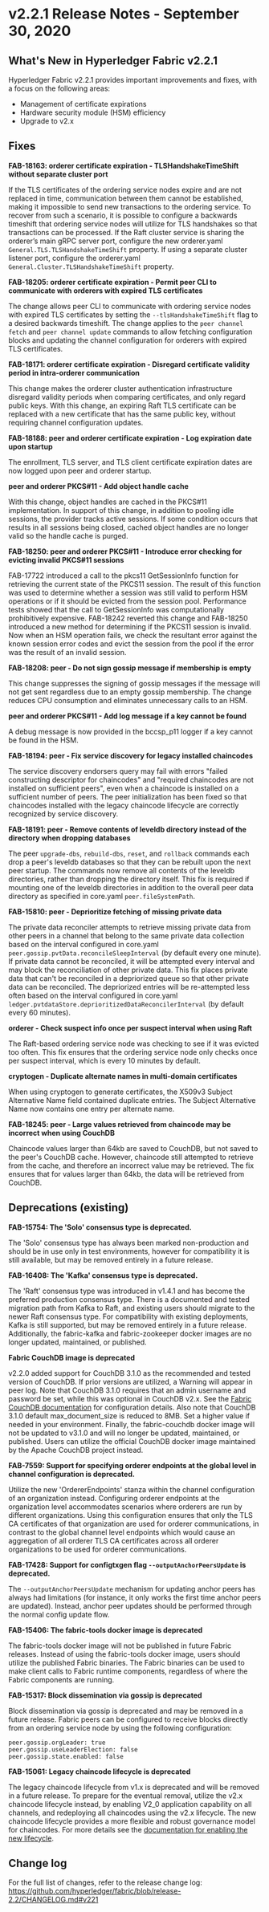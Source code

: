 v2.2.1 Release Notes - September 30, 2020
=========================================

What's New in Hyperledger Fabric v2.2.1
---------------------------------------

Hyperledger Fabric v2.2.1 provides important improvements and fixes, with a focus on the following areas:
* Management of certificate expirations
* Hardware security module (HSM) efficiency
* Upgrade to v2.x


Fixes
-----

**FAB-18163: orderer certificate expiration - TLSHandshakeTimeShift without separate cluster port**

If the TLS certificates of the ordering service nodes expire and are not replaced in time,
communication between them cannot be established, making it impossible to send
new transactions to the ordering service. To recover from such a scenario, it is possible
to configure a backwards timeshift that ordering service nodes will utilize for TLS
handshakes so that transactions can be processed.
If the Raft cluster service is sharing the orderer’s main gRPC server port,
configure the new orderer.yaml `General.TLS.TLSHandshakeTimeShift` property.
If using a separate cluster listener port,
configure the orderer.yaml `General.Cluster.TLSHandshakeTimeShift` property.

**FAB-18205: orderer certificate expiration - Permit peer CLI to communicate with orderers with expired TLS certificates**

The change allows peer CLI to communicate with ordering service nodes with expired TLS certificates
by setting the `--tlsHandshakeTimeShift` flag to a desired backwards timeshift.
The change applies to the `peer channel fetch` and `peer channel update` commands to allow
fetching configuration blocks and updating the channel configuration for orderers with expired TLS certificates.

**FAB-18171: orderer certificate expiration - Disregard certificate validity period in intra-orderer communication**

This change makes the orderer cluster authentication infrastructure
disregard validity periods when comparing certificates, and only regard public keys.
With this change, an expiring Raft TLS certificate can be replaced
with a new certificate that has the same public key, without requiring channel configuration updates.

**FAB-18188: peer and orderer certificate expiration - Log expiration date upon startup**

The enrollment, TLS server, and TLS client certificate expiration dates are now logged upon peer and orderer startup.

**peer and orderer PKCS#11 - Add object handle cache**

With this change, object handles are cached in the PKCS#11 implementation.
In support of this change, in addition to pooling idle sessions, the
provider tracks active sessions. If some condition occurs that results
in all sessions being closed, cached object handles are no longer valid
so the handle cache is purged.

**FAB-18250: peer and orderer PKCS#11 - Introduce error checking for evicting invalid PKCS#11 sessions**

FAB-17722 introduced a call to the pkcs11 GetSessionInfo function for retrieving the current state of
the PKCS11 session. The result of this function was used to determine whether a session was still
valid to perform HSM operations or if it should be evicted from the session pool. Performance tests
showed that the call to GetSessionInfo was computationally prohibitively expensive. FAB-18242 reverted
this change and FAB-18250 introduced a new method for determining if the PKCS11 session is invalid.
Now when an HSM operation fails, we check the resultant error against the known session error codes and
evict the session from the pool if the error was the result of an invalid session.

**FAB-18208: peer - Do not sign gossip message if membership is empty**

This change suppresses the signing of gossip messages if the message will not get
sent regardless due to an empty gossip membership. The change reduces CPU consumption
and eliminates unnecessary calls to an HSM.

**peer and orderer PKCS#11 - Add log message if a key cannot be found**

A debug message is now provided in the bccsp_p11 logger if a key cannot be found in the HSM.

**FAB-18194: peer - Fix service discovery for legacy installed chaincodes**

The service discovery endorsers query may fail with errors
"failed constructing descriptor for chaincodes" and
"required chaincodes are not installed on sufficient peers", even
when a chaincode is installed on a sufficient number of peers.
The peer initialization has been fixed so that chaincodes installed with the legacy chaincode
lifecycle are correctly recognized by service discovery.

**FAB-18191: peer - Remove contents of leveldb directory instead of the directory when dropping databases**

The peer `upgrade-dbs`, `rebuild-dbs`, `reset`, and `rollback` commands each drop a peer's
leveldb databases so that they can be rebuilt upon the next peer startup.
The commands now remove all contents of the leveldb directories, rather than dropping the
directory itself. This fix is required if mounting one of the leveldb directories in addition
to the overall peer data directory as specified in core.yaml `peer.fileSystemPath`.

**FAB-15810: peer - Deprioritize fetching of missing private data**

The private data reconciler attempts to retrieve missing private data from other
peers in a channel that belong to the same private data collection based on the interval
configured in core.yaml `peer.gossip.pvtData.reconcileSleepInterval`
(by default every one minute). If private data cannot be reconciled, it will be attempted
every interval and may block the reconciliation of other private data. This fix places
private data that can't be reconciled in a depriorized queue so that other private data
can be reconciled. The depriorized entries will be re-attempted less often based on the
interval configured in core.yaml `ledger.pvtdataStore.deprioritizedDataReconcilerInterval`
(by default every 60 minutes).

**orderer - Check suspect info once per suspect interval when using Raft**

The Raft-based ordering service node was checking to see if it was evicted too often.
This fix ensures that the ordering service node only checks once per suspect interval,
which is every 10 minutes by default.

**cryptogen - Duplicate alternate names in multi-domain certificates**

When using cryptogen to generate certificates, the X509v3 Subject Alternative Name field contained duplicate entries.
The Subject Alternative Name now contains one entry per alternate name.

**FAB-18245: peer - Large values retrieved from chaincode may be incorrect when using CouchDB**

Chaincode values larger than 64kb are saved to CouchDB,
but not saved to the peer's CouchDB cache.
However, chaincode still attempted to retrieve from the cache,
and therefore an incorrect value may be retrieved.
The fix ensures that for values larger than 64kb, the data will be retrieved from CouchDB.


Deprecations (existing)
-----------------------

**FAB-15754: The 'Solo' consensus type is deprecated.**

The 'Solo' consensus type has always been marked non-production and should be in
use only in test environments, however for compatibility it is still available,
but may be removed entirely in a future release.

**FAB-16408: The 'Kafka' consensus type is deprecated.**

The 'Raft' consensus type was introduced in v1.4.1 and has become the preferred
production consensus type.  There is a documented and tested migration path from
Kafka to Raft, and existing users should migrate to the newer Raft consensus type.
For compatibility with existing deployments, Kafka is still supported,
but may be removed entirely in a future release.
Additionally, the fabric-kafka and fabric-zookeeper docker images are no longer updated, maintained, or published.

**Fabric CouchDB image is deprecated**

v2.2.0 added support for CouchDB 3.1.0 as the recommended and tested version of CouchDB.
If prior versions are utilized, a Warning will appear in peer log.
Note that CouchDB 3.1.0 requires that an admin username and password be set,
while this was optional in CouchDB v2.x. See the
[Fabric CouchDB documentation](https://hyperledger-fabric.readthedocs.io/en/v2.2.0/couchdb_as_state_database.html#couchdb-configuration)
for configuration details.
Also note that CouchDB 3.1.0 default max_document_size is reduced to 8MB. Set a higher value if needed in your environment.
Finally, the fabric-couchdb docker image will not be updated to v3.1.0 and will no longer be updated, maintained, or published.
Users can utilize the official CouchDB docker image maintained by the Apache CouchDB project instead.

**FAB-7559: Support for specifying orderer endpoints at the global level in channel configuration is deprecated.**

Utilize the new 'OrdererEndpoints' stanza within the channel configuration of an organization instead.
Configuring orderer endpoints at the organization level accommodates
scenarios where orderers are run by different organizations. Using
this configuration ensures that only the TLS CA certificates of that organization
are used for orderer communications, in contrast to the global channel level endpoints which
would cause an aggregation of all orderer TLS CA certificates across
all orderer organizations to be used for orderer communications.

**FAB-17428: Support for configtxgen flag `--outputAnchorPeersUpdate` is deprecated.**

The `--outputAnchorPeersUpdate` mechanism for updating anchor peers has always had
limitations (for instance, it only works the first time anchor peers are updated).
Instead, anchor peer updates should be performed through the normal config update flow.

**FAB-15406: The fabric-tools docker image is deprecated**

The fabric-tools docker image will not be published in future Fabric releases.
Instead of using the fabric-tools docker image, users should utilize the
published Fabric binaries. The Fabric binaries can be used to make client calls
to Fabric runtime components, regardless of where the Fabric components are running.

**FAB-15317: Block dissemination via gossip is deprecated**

Block dissemination via gossip is deprecated and may be removed in a future release.
Fabric peers can be configured to receive blocks directly from an ordering service
node by using the following configuration:
```
peer.gossip.orgLeader: true
peer.gossip.useLeaderElection: false
peer.gossip.state.enabled: false
```

**FAB-15061: Legacy chaincode lifecycle is deprecated**

The legacy chaincode lifecycle from v1.x is deprecated and will be removed
in a future release. To prepare for the eventual removal, utilize the v2.x
chaincode lifecycle instead, by enabling V2_0 application capability on all
channels, and redeploying all chaincodes using the v2.x lifecycle. The new
chaincode lifecycle provides a more flexible and robust governance model
for chaincodes. For more details see the
[documentation for enabling the new lifecycle](https://hyperledger-fabric.readthedocs.io/en/release-2.2/enable_cc_lifecycle.html).


Change log
----------
For the full list of changes, refer to the release change log:
https://github.com/hyperledger/fabric/blob/release-2.2/CHANGELOG.md#v221
